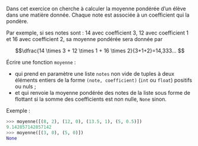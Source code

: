 Dans cet exercice on cherche à calculer la moyenne pondérée d’un élève dans une matière
donnée. Chaque note est associée à un coefficient qui la pondère.


Par exemple, si ses notes sont : 14 avec coefficient 3, 12 avec coefficient 1 et 16 avec coefficient 2, sa moyenne pondérée sera donnée par

$$\dfrac{14 \times 3 + 12 \times 1 + 16 \times 2}{3+1+2}=14,333... $$


Écrire une fonction `moyenne` :

- qui prend en paramètre une liste ```notes```  non vide de tuples à deux éléments entiers
de la forme `(note, coefficient)` (`int` ou `float`) positifs ou nuls ;
- et qui renvoie la moyenne pondérée des notes de la liste sous forme de flottant si la
somme des coefficients est non nulle, `None` sinon.


Exemple :

```python
>>> moyenne([(8, 2), (12, 0), (13.5, 1), (5, 0.5)])
9.142857142857142
>>> moyenne([(3, 0), (5, 0)])
None
```
